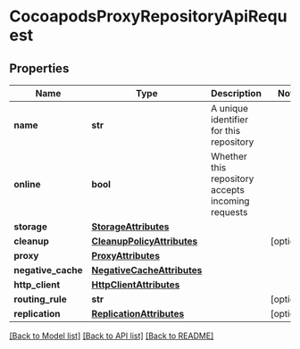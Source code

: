 # CocoapodsProxyRepositoryApiRequest

## Properties

| Name               | Type                                                      | Description                                       | Notes      |
| ------------------ | --------------------------------------------------------- | ------------------------------------------------- | ---------- |
| **name**           | **str**                                                   | A unique identifier for this repository           |
| **online**         | **bool**                                                  | Whether this repository accepts incoming requests |
| **storage**        | [**StorageAttributes**](StorageAttributes.md)             |                                                   |
| **cleanup**        | [**CleanupPolicyAttributes**](CleanupPolicyAttributes.md) |                                                   | [optional] |
| **proxy**          | [**ProxyAttributes**](ProxyAttributes.md)                 |                                                   |
| **negative_cache** | [**NegativeCacheAttributes**](NegativeCacheAttributes.md) |                                                   |
| **http_client**    | [**HttpClientAttributes**](HttpClientAttributes.md)       |                                                   |
| **routing_rule**   | **str**                                                   |                                                   | [optional] |
| **replication**    | [**ReplicationAttributes**](ReplicationAttributes.md)     |                                                   | [optional] |

[[Back to Model list]](../README.md#documentation-for-models) [[Back to API list]](../README.md#documentation-for-api-endpoints) [[Back to README]](../README.md)
